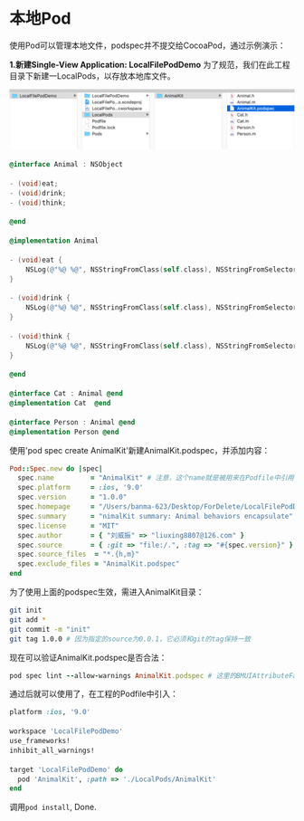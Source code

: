 # 本地Pod

使用Pod可以管理本地文件，podspec并不提交给CocoaPod，通过示例演示：
[](./demos/LocalFilePodDemo)

**1.新建Single-View Application: LocalFilePodDemo** 
为了规范，我们在此工程目录下新建一LocalPods，以存放本地库文件。

![image](./images/1.png) 


```Objective-C
@interface Animal : NSObject

- (void)eat;
- (void)drink;
- (void)think;

@end

@implementation Animal

- (void)eat {
    NSLog(@"%@ %@", NSStringFromClass(self.class), NSStringFromSelector(_cmd));
}

- (void)drink {
    NSLog(@"%@ %@", NSStringFromClass(self.class), NSStringFromSelector(_cmd));
}

- (void)think {
    NSLog(@"%@ %@", NSStringFromClass(self.class), NSStringFromSelector(_cmd));
}

@end

@interface Cat : Animal @end
@implementation Cat  @end

@interface Person : Animal @end
@implementation Person @end

```

使用'pod spec create AnimalKit'新建AnimalKit.podspec，并添加内容：

```Ruby
Pod::Spec.new do |spec|
  spec.name         = "AnimalKit" # 注意，这个name就是被用来在Podfile中引用的名字：pod 'AnimalKit', :path => '/Users/.../AnimalKit'
  spec.platform     = :ios, '9.0'
  spec.version      = "1.0.0"
  spec.homepage 	= "/Users/banma-623/Desktop/ForDelete/LocalFilePodDemo/LocalPods/AnimalKit"
  spec.summary      = "nimalKit summary: Animal behaviors encapsulate"
  spec.license      = "MIT"
  spec.author       = { "刘威振" => "liuxing8807@126.com" }
  spec.source       = { :git => "file:/.", :tag => "#{spec.version}" }
  spec.source_files  = "*.{h,m}"
  spec.exclude_files = "AnimalKit.podspec"
end
```

为了使用上面的podspec生效，需进入AnimalKit目录：
```Bash
git init
git add *
git commit -m "init"
git tag 1.0.0 # 因为指定的source为0.0.1，它必须和git的tag保持一致
```

现在可以验证AnimalKit.podspec是否合法：

```Ruby
pod spec lint --allow-warnings AnimalKit.podspec # 这里的BMUIAttributeFactory.podspec可以省略
```

通过后就可以使用了，在工程的Podfile中引入：

```Ruby
platform :ios, '9.0'

workspace 'LocalFilePodDemo'
use_frameworks!
inhibit_all_warnings!

target 'LocalFilePodDemo' do  
  pod 'AnimalKit', :path => './LocalPods/AnimalKit'
end
```

调用`pod install`, Done.	
